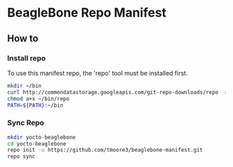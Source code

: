 # BeagleBone Repo Manifest

## How to

### Install repo

To use this manifest repo, the 'repo' tool must be installed first.

```bash
mkdir ~/bin
curl http://commondatastorage.googleapis.com/git-repo-downloads/repo  > ~/bin/repo
chmod a+x ~/bin/repo
PATH=${PATH}:~/bin
```

### Sync Repo

```bash
mkdir yocto-beaglebone
cd yocto-beaglebone
repo init -u https://github.com/tmoore3/beaglebone-manifest.git
repo sync
```
